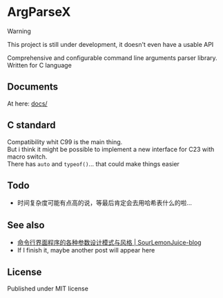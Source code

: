 # ArgParseX

> [!WARNING]
> This project is still under development, it doesn't even have a usable API

Comprehensive and configurable command line arguments parser library.\
Written for C language

## Documents

At here: [docs/](./docs/)

## C standard

Compatibility whit C99 is the main thing.\
But i think it might be possible to implement a new interface for C23 with macro switch.\
There has `auto` and `typeof()`... that could make things easier

## Todo

- 时间复杂度可能有点高的说，等最后肯定会去用哈希表什么的啦...

## See also

- [命令行界面程序的各种参数设计模式与风格 | SourLemonJuice-blog](https://sourlemonjuice.github.io/SourLemonJuice-blog/posts2/2024/09/command-line-style)
- If I finish it, maybe another post will appear here

## License

Published under MIT license
